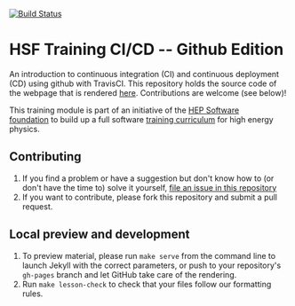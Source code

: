 [![Build Status](hhttps://travis-ci.org/hsf-training/hsf-training-cicd.svg?branch=gh-page)](https://travis-ci.org/carpentries/lesson-example)

HSF Training CI/CD -- Github Edition
====================================

An introduction to continuous integration (CI) and continuous deployment (CD) using github with TravisCI. This repository holds the source code of the webpage that is rendered [here](https://hsf-training.github.io/hsf-training-cicd-github/). Contributions are welcome (see below)!

This training module is part of an initiative of the [HEP Software foundation](https://hepsoftwarefoundation.org/) to build up a full software [training curriculum](https://hepsoftwarefoundation.org/training/curriculum) for high energy physics.

## Contributing

1. If you find a problem or have a suggestion but don't know how to (or don't have the time to) solve it yourself, [file an issue in this repository](https://github.com/hsf-training/hsf-training-cicd/issues)
2. If you want to contribute, please fork this repository and submit a pull request.

## Local preview and development

1.  To preview material,
    please run `make serve` from the command line
    to launch Jekyll with the correct parameters,
    or push to your repository's `gh-pages` branch
    and let GitHub take care of the rendering.
2.  Run `make lesson-check` to check that your files follow our formatting rules.

